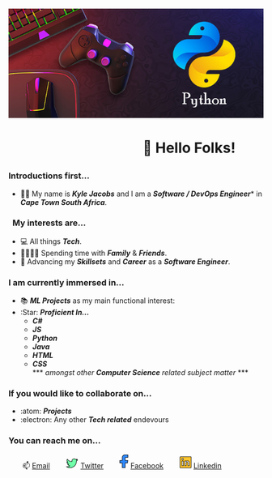 &nbsp;&nbsp;&nbsp;&nbsp;&nbsp;&nbsp;&nbsp;&nbsp;&nbsp;&nbsp;&nbsp;&nbsp;&nbsp;&nbsp;&nbsp;&nbsp;&nbsp;&nbsp;&nbsp;&nbsp;&nbsp;&nbsp;&nbsp;&nbsp;&nbsp;&nbsp;![Header](https://github.com/KyleYagher/KyleYagher/blob/main/Python-for-gaming-industry.jpg "Header")
##
# &nbsp;&nbsp;&nbsp;&nbsp;&nbsp;&nbsp;&nbsp;&nbsp;&nbsp;&nbsp;&nbsp;&nbsp;&nbsp;&nbsp;&nbsp;&nbsp;&nbsp;&nbsp;&nbsp;&nbsp;&nbsp;&nbsp;&nbsp;&nbsp;&nbsp;&nbsp;&nbsp;&nbsp;&nbsp;&nbsp;&nbsp;&nbsp;&nbsp;&nbsp;&nbsp;&nbsp;&nbsp;&nbsp;&nbsp;&nbsp;👋 Hello Folks! </p>
### Introductions first...
- :raising_hand_man: My name is ***Kyle Jacobs*** and I am a ***Software / DevOps Engineer**** in ***Cape Town South Africa***.
### &nbsp;&nbsp;My interests are... 
  - :computer: All things ***Tech***. 
  - :family_man_woman_girl_boy: Spending time with ***Family*** & ***Friends***.
  - :open_file_folder: Advancing my ***Skillsets*** and ***Career*** as a ***Software Engineer***.
### I am currently immersed in... 
  - :books: ***ML Projects*** as my main functional interest:
  - :Star: ***Proficient In...***
    - ***C#***
    - ***JS*** 
    - ***Python*** 
    - ***Java*** 
    - ***HTML*** 
    - ***CSS*** </br>
*** *amongst other **Computer Science** related subject matter* *** <br> 
### If you would like to collaborate on... 
  - :atom: ***Projects***
  - :electron: Any other ***Tech related*** endevours
### You can reach me on... 
  &nbsp;&nbsp;&nbsp;&nbsp;&nbsp;&nbsp; 📫  [Email](mailto:kyleyagher@gmail.com) 
  &nbsp;&nbsp;&nbsp;&nbsp;&nbsp;&nbsp; ![Twitter](https://github.com/KyleYagher/KyleYagher/blob/main/twitter.png) [Twitter](https://twitter.com/KyleYagher)
  &nbsp;&nbsp;&nbsp;&nbsp;&nbsp;&nbsp; ![Facebook](https://github.com/KyleYagher/KyleYagher/blob/main/facebook.png) [Facebook](https://www.facebook.com/kyle.yagher/)
  &nbsp;&nbsp;&nbsp;&nbsp;&nbsp;&nbsp; ![Linkedin](https://github.com/KyleYagher/KyleYagher/blob/main/linkedin.png) [Linkedin](https://www.linkedin.com/in/kyle-thewizard/)
<!---
KyleYagher/KyleYagher is a ✨ special ✨ repository because its `README.md` (this file) appears on your GitHub profile.
You can click the Preview link to take a look at your changes.
--->
